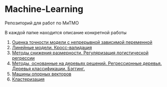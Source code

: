 # Machine-Learning
Репозиторий для работ по МиТМО

В каждой папке находится описание конкретной работы

1. [Оценка точности модели с непрерывной зависимой переменной](https://github.com/kulikrch/Machine-Learning/tree/main/Lab1)
2. [Линейные модели. Кросс-валидация](https://github.com/kulikrch/Machine-Learning/tree/main/IW2)
3. [Методы снижения размерности. Регуляризация логистической регрессии](https://github.com/kulikrch/Machine-Learning/tree/main/IW3)
4. [Методы, основанные на деревьях решений. Регрессионные деревья. Деревья классификации. Бэггинг.](https://github.com/kulikrch/Machine-Learning/tree/main/IW4)
5. [Машины опорных векторов](https://github.com/kulikrch/Machine-Learning/tree/main/IW5)
6. [Кластеризация](https://github.com/kulikrch/Machine-Learning/tree/main/semestr2/IW1)
